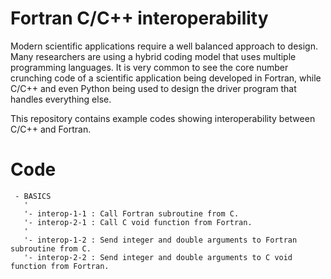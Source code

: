 # Fortran C/C++ interoperability

Modern scientific applications require a well balanced approach to design. Many researchers are using a hybrid coding model that uses multiple programming languages. It is very common to see the core number crunching code of a scientific application being developed in Fortran, while C/C++ and even Python being used to design the driver program that handles everything else.

This repository contains example codes showing interoperability between C/C++ and Fortran.

# Code

```
 - BASICS
   '
   '- interop-1-1 : Call Fortran subroutine from C.
   '- interop-2-1 : Call C void function from Fortran.
   '
   '- interop-1-2 : Send integer and double arguments to Fortran subroutine from C.
   '- interop-2-2 : Send integer and double arguments to C void function from Fortran.
```




